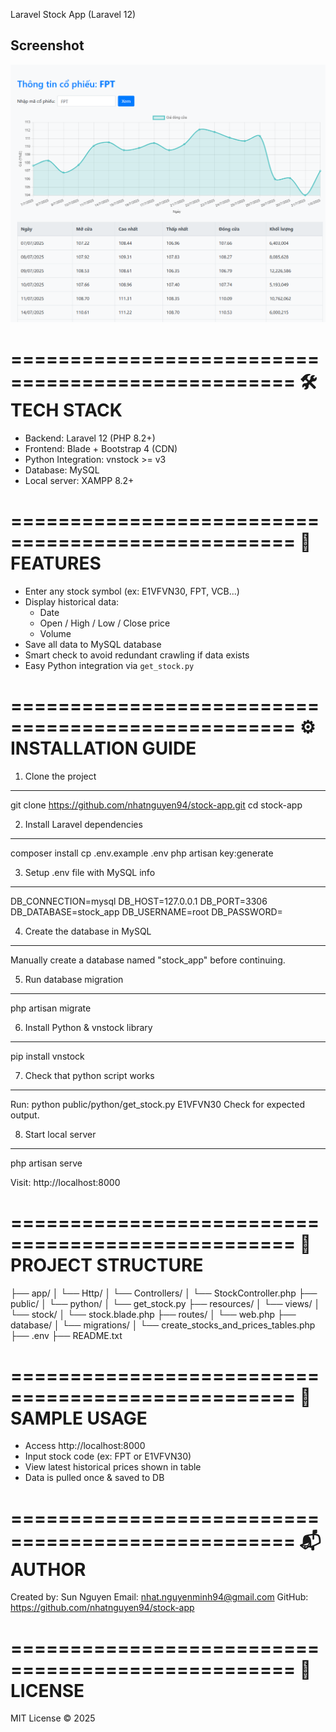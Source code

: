 Laravel Stock App (Laravel 12)

## Screenshot

![Screenshot](public/images/Screenshot_1.png)

==================================================
🛠 TECH STACK
==================================================

- Backend: Laravel 12 (PHP 8.2+)
- Frontend: Blade + Bootstrap 4 (CDN)
- Python Integration: vnstock >= v3
- Database: MySQL
- Local server: XAMPP 8.2+

==================================================
🚀 FEATURES
==================================================

- Enter any stock symbol (ex: E1VFVN30, FPT, VCB...)
- Display historical data:
    - Date
    - Open / High / Low / Close price
    - Volume
- Save all data to MySQL database
- Smart check to avoid redundant crawling if data exists
- Easy Python integration via `get_stock.py`

==================================================
⚙️ INSTALLATION GUIDE
==================================================

1. Clone the project
---------------------
git clone https://github.com/nhatnguyen94/stock-app.git
cd stock-app

2. Install Laravel dependencies
---------------------
composer install
cp .env.example .env
php artisan key:generate

3. Setup .env file with MySQL info
---------------------
DB_CONNECTION=mysql
DB_HOST=127.0.0.1
DB_PORT=3306
DB_DATABASE=stock_app
DB_USERNAME=root
DB_PASSWORD=

4. Create the database in MySQL
---------------------
Manually create a database named "stock_app" before continuing.

5. Run database migration
---------------------
php artisan migrate

6. Install Python & vnstock library
---------------------
pip install vnstock

7. Check that python script works
---------------------
Run: python public/python/get_stock.py E1VFVN30
Check for expected output.

8. Start local server
---------------------
php artisan serve

Visit: http://localhost:8000

==================================================
📁 PROJECT STRUCTURE
==================================================

├── app/
│   └── Http/
│       └── Controllers/
│           └── StockController.php
├── public/
│   └── python/
│       └── get_stock.py
├── resources/
│   └── views/
│       └── stock/
│           └── stock.blade.php
├── routes/
│   └── web.php
├── database/
│   └── migrations/
│       └── create_stocks_and_prices_tables.php
├── .env
├── README.txt

==================================================
📄 SAMPLE USAGE
==================================================

- Access http://localhost:8000
- Input stock code (ex: FPT or E1VFVN30)
- View latest historical prices shown in table
- Data is pulled once & saved to DB

==================================================
📬 AUTHOR
==================================================

Created by: Sun Nguyen
Email: nhat.nguyenminh94@gmail.com
GitHub: https://github.com/nhatnguyen94/stock-app

==================================================
📜 LICENSE
==================================================

MIT License © 2025
